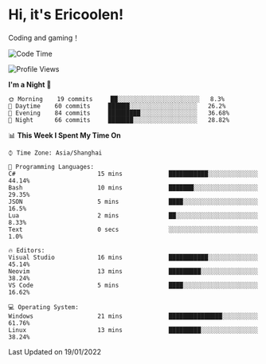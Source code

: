 # Hi, it's Ericoolen!
Coding and gaming！

<!--START_SECTION:waka-->
![Code Time](http://img.shields.io/badge/Code%20Time-150%20hrs%2054%20mins-blue)

![Profile Views](http://img.shields.io/badge/Profile%20Views-0-blue)

**I'm a Night 🦉** 

```text
🌞 Morning    19 commits     ██░░░░░░░░░░░░░░░░░░░░░░░   8.3% 
🌆 Daytime    60 commits     ██████░░░░░░░░░░░░░░░░░░░   26.2% 
🌃 Evening    84 commits     █████████░░░░░░░░░░░░░░░░   36.68% 
🌙 Night      66 commits     ███████░░░░░░░░░░░░░░░░░░   28.82%

```


📊 **This Week I Spent My Time On** 

```text
⌚︎ Time Zone: Asia/Shanghai

💬 Programming Languages: 
C#                       15 mins             ███████████░░░░░░░░░░░░░░   44.14% 
Bash                     10 mins             ███████░░░░░░░░░░░░░░░░░░   29.35% 
JSON                     5 mins              ████░░░░░░░░░░░░░░░░░░░░░   16.5% 
Lua                      2 mins              ██░░░░░░░░░░░░░░░░░░░░░░░   8.33% 
Text                     0 secs              ░░░░░░░░░░░░░░░░░░░░░░░░░   1.0%

🔥 Editors: 
Visual Studio            16 mins             ███████████░░░░░░░░░░░░░░   45.14% 
Neovim                   13 mins             █████████░░░░░░░░░░░░░░░░   38.24% 
VS Code                  5 mins              ████░░░░░░░░░░░░░░░░░░░░░   16.62%

💻 Operating System: 
Windows                  21 mins             ███████████████░░░░░░░░░░   61.76% 
Linux                    13 mins             █████████░░░░░░░░░░░░░░░░   38.24%

```


 Last Updated on 19/01/2022
<!--END_SECTION:waka-->

